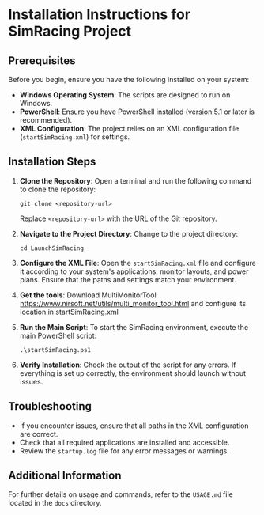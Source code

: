 # Installation Instructions for SimRacing Project

## Prerequisites

Before you begin, ensure you have the following installed on your system:

- **Windows Operating System**: The scripts are designed to run on Windows.
- **PowerShell**: Ensure you have PowerShell installed (version 5.1 or later is recommended).
- **XML Configuration**: The project relies on an XML configuration file (`startSimRacing.xml`) for settings.

## Installation Steps

1. **Clone the Repository**:
   Open a terminal and run the following command to clone the repository:
   ```
   git clone <repository-url>
   ```
   Replace `<repository-url>` with the URL of the Git repository.

2. **Navigate to the Project Directory**:
   Change to the project directory:
   ```
   cd LaunchSimRacing
   ```

3. **Configure the XML File**:
   Open the `startSimRacing.xml` file and configure it according to your system's applications, monitor layouts, and power plans. Ensure that the paths and settings match your environment.

4. **Get the tools**:
   Download MultiMonitorTool https://www.nirsoft.net/utils/multi_monitor_tool.html
   and configure its location in startSimRacing.xml

5. **Run the Main Script**:
   To start the SimRacing environment, execute the main PowerShell script:
   ```
   .\startSimRacing.ps1
   ```

6. **Verify Installation**:
   Check the output of the script for any errors. If everything is set up correctly, the environment should launch without issues.

## Troubleshooting

- If you encounter issues, ensure that all paths in the XML configuration are correct.
- Check that all required applications are installed and accessible.
- Review the `startup.log` file for any error messages or warnings.

## Additional Information

For further details on usage and commands, refer to the `USAGE.md` file located in the `docs` directory.